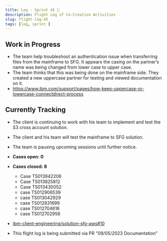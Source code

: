 ```yaml
---
title: Log - Sprint 45 🛫
description: Flight Log of Co-Creation Activities
slug: flight-log-45
tags: [log, sprint ]
---
```


## Work in Progress
- The team help troubleshoot an authentication issue when transferring files from the mainframe to SFG. It appears the casing on the partner’s name was being changed from lower case to upper case.
- The team thinks that this was being done on the mainframe side. They created a new uppercase partner for testing and viewed documentation on it.
- https://www.ibm.com/support/pages/how-keep-uppercase-or-lowercase-connectdirect-process
## Currently Tracking
- The client is continuing to work with his team to implement and test the S3 cross account solution.
- The client and his team will test the mainframe to SFG solution.
- The team is pausing upcoming sessions until further notice. 

- **Cases open: 0**
- **Cases closed: 8**
  - Case TS013942206
  - Case TS013825812
  - Case TS013430052
  - case TS012906539
  - case TS013042929
  - case TS012831699
  - case TS012704616
  - case TS012702956  
- [ibm-client-engineering/solution-sfg-aws#10](https://zenhub.ibm.com/workspaces/st5-action-information-center-64343620d0cfd0000f03a114/issues/ibm-client-engineering/solution-sfg-aws/10)
- This flight log is being submitted via PR "09/05/2023 Documentation" 